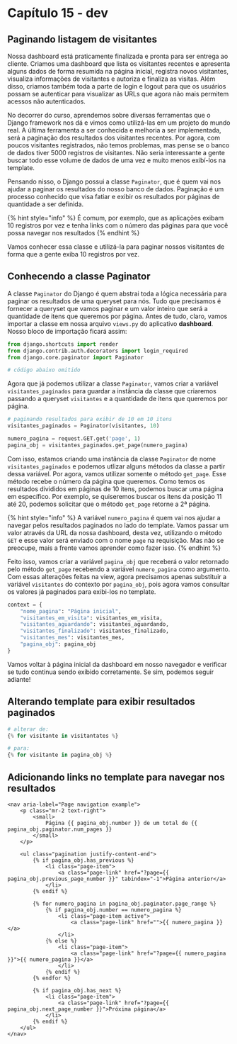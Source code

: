 # Capítulo 15 - dev

## Paginando listagem de visitantes

Nossa dashboard está praticamente finalizada e pronta para ser entrega ao cliente. Criamos uma dashboard que lista os visitantes recentes e apresenta alguns dados de forma resumida na página inicial, registra novos visitantes, visualiza informações de visitantes e autoriza e finaliza as visitas. Além disso, criamos também toda a parte de login e logout para que os usuários possam se autenticar para visualizar as URLs que agora não mais permitem acessos não autenticados.

No decorrer do curso, aprendemos sobre diversas ferramentas que o Django framework nos dá e vimos como utilizá-las em um projeto do mundo real. A última ferramenta a ser conhecida e melhoria a ser implementada, será a paginação dos resultados dos visitantes recentes. Por agora, com poucos visitantes registrados, não temos problemas, mas pense se o banco de dados tiver 5000 registros de visitantes. Não seria interessante a gente buscar todo esse volume de dados de uma vez e muito menos exibí-los na template.

Pensando nisso, o Django possui a classe `Paginator`, que é quem vai nos ajudar a paginar os resultados do nosso banco de dados. Paginação é um processo conhecido que visa fatiar e exibir os resultados por páginas de quantidade a ser definida.

{% hint style="info" %}
É comum, por exemplo, que as aplicações exibam 10 registros por vez e tenha links com o número das páginas para que você possa navegar nos resultados
{% endhint %}

Vamos conhecer essa classe e utilizá-la para paginar nossos visitantes de forma que a gente exiba 10 registros por vez.

## Conhecendo a classe Paginator

A classe `Paginator` do Django é quem abstrai toda a lógica necessária para paginar os resultados de uma queryset para nós. Tudo que precisamos é fornecer a queryset que vamos paginar e um valor inteiro que será a quantidade de itens que queremos por página. Antes de tudo, claro, vamos importar a classe em nossa arquivo `views.py` do aplicativo **dashboard**. Nosso bloco de importação ficará assim:

```python
from django.shortcuts import render
from django.contrib.auth.decorators import login_required
from django.core.paginator import Paginator

# código abaixo omitido
```

Agora que já podemos utilizar a classe `Paginator`, vamos criar a variável `visitantes_paginados` para guardar a instância da classe que criaremos passando a queryset `visitantes` e a quantidade de itens que queremos por página. 

```python
# paginando resultados para exibir de 10 em 10 itens
visitantes_paginados = Paginator(visitantes, 10)

numero_pagina = request.GET.get('page', 1)
pagina_obj = visitantes_paginados.get_page(numero_pagina)
```

Com isso, estamos criando uma instância da classe `Paginator` de nome `visitantes_paginados` e podemos utlizar alguns métodos da classe a partir dessa variável. Por agora, vamos utilizar somente o método `get_page`. Esse método recebe o número da página que queremos. Como temos os resultados divididos em páginas de 10 itens, podemos buscar uma página em específico. Por exemplo, se quiseremos buscar os itens da posição 11 até 20, podemos solicitar que o método `get_page` retorne a 2ª página.

{% hint style="info" %}
A variável `numero_pagina` é quem vai nos ajudar a navegar pelos resultados paginados no lado do template. Vamos passar um valor através da URL da nossa dashboard, desta vez, utilizando o método `GET` e esse valor será enviado com o nome `page` na requisição. Mas não se preocupe, mais a frente vamos aprender como fazer isso.
{% endhint %}

Feito isso, vamos criar a variável `pagina_obj` que receberá o valor retornado pelo método `get_page` recebendo a variável `numero_pagina` como argumento. Com essas alterações feitas na view, agora precisamos apenas substituir a variável `visitantes` do contexto por `pagina_obj`, pois agora vamos consultar os valores já paginados para exibi-los no template.

```python
context = {
    "nome_pagina": "Página inicial",
    "visitantes_em_visita": visitantes_em_visita,
    "visitantes_aguardando": visitantes_aguardando,
    "visitantes_finalizado": visitantes_finalizado,
    "visitantes_mes": visitantes_mes,
    "pagina_obj": pagina_obj
}
```

Vamos voltar à página inicial da dashboard em nosso navegador e verificar se tudo continua sendo exibido corretamente. Se sim, podemos seguir adiante!

## Alterando template para exibir resultados paginados

```python
# alterar de:
{% for visitante in visitantates %}

# para:
{% for visitante in pagina_obj %}
```



## Adicionando links no template para navegar nos resultados



```markup
<nav aria-label="Page navigation example">
    <p class="mr-2 text-right">
        <small>
            Página {{ pagina_obj.number }} de um total de {{ pagina_obj.paginator.num_pages }}
        </small>
    </p>

    <ul class="pagination justify-content-end">
        {% if pagina_obj.has_previous %}
            <li class="page-item">
                <a class="page-link" href="?page={{ pagina_obj.previous_page_number }}" tabindex="-1">Página anterior</a>
            </li>
        {% endif %}

        {% for numero_pagina in pagina_obj.paginator.page_range %}
            {% if pagina_obj.number == numero_pagina %}
                <li class="page-item active">
                    <a class="page-link" href="">{{ numero_pagina }}</a>
                </li>
            {% else %}
                <li class="page-item">
                    <a class="page-link" href="?page={{ numero_pagina }}">{{ numero_pagina }}</a>
                </li>
            {% endif %}
        {% endfor %}

        {% if pagina_obj.has_next %}
            <li class="page-item">
                <a class="page-link" href="?page={{ pagina_obj.next_page_number }}">Próxima página</a>
            </li>
        {% endif %}
    </ul>
</nav>
```

